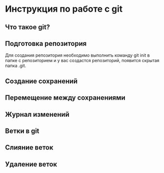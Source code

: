 # Инструкция по работе с git

## Что такое git?

## Подготовка репозитория

Для создания репозитория необходимо выполнить команду git init в папке с репозиторием и у вас создастся репозиторий, появится скрытая папка .git.

## Создание сохранений

## Перемещение между сохранениями

## Журнал изменений

## Ветки в git

## Cлияние веток

## Удаление веток